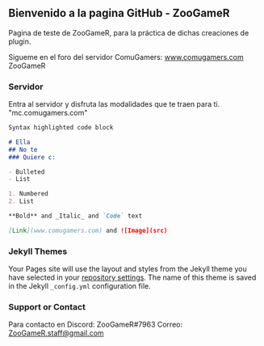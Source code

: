 ## Bienvenido a la pagina GitHub - ZooGameR

Pagina de teste de ZooGameR, para la práctica de dichas creaciones de plugin.

Sigueme en el foro del servidor ComuGamers: www.comugamers.com
ZooGameR

### Servidor

Entra al servidor y disfruta las modalidades que te traen para ti. "mc.comugamers.com"
```markdown
Syntax highlighted code block

# Ella
## No te
### Quiere c:

- Bulleted
- List

1. Numbered
2. List

**Bold** and _Italic_ and `Code` text

[Link](www.comugamers.com) and ![Image](src)
```

### Jekyll Themes

Your Pages site will use the layout and styles from the Jekyll theme you have selected in your [repository settings](https://github.com/ZooGameR/ZooGameR.github.io/settings). The name of this theme is saved in the Jekyll `_config.yml` configuration file.

### Support or Contact

Para contacto en Discord: ZooGameR#7963
Correo: ZooGameR.staff@gmail.com

